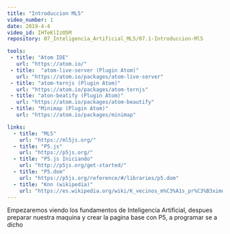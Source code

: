 ```yaml
---
title: "Introduccion ML5"
video_number: 1
date: 2019-4-4
video_id: IHTeKlIzO5M
repository: 07_Inteligencia_Artificial_ML5/07.1-Introduccion-Ml5

tools:
 - title: "Atom IDE"
   url: "https://atom.io/"
 - title:  "atom-live-server (Plugin Atom)"
   url: "https://atom.io/packages/atom-live-server"
 - title: "atom-ternjs (Plugin Atom)"
   url: "https://atom.io/packages/atom-ternjs"
 - title: "aton-beatify (Plugin Atom)"
   url: "https://atom.io/packages/atom-beautify"
 - title: "Minimap (Plugin Atom)"
   url: "https://atom.io/packages/minimap"

links:
  - title: "ML5"
    url: "https://ml5js.org/"
  - title: "P5.js"
    url: "https://p5js.org/"
  - title: "P5.js Iniciando"
    url: "http://p5js.org/get-started/"
  - title: "P5.dom"
    url: "https://p5js.org/reference/#/libraries/p5.dom"
  - title: "Knn (wikipedia)"
    url: "https://es.wikipedia.org/wiki/K_vecinos_m%C3%A1s_pr%C3%B3ximos"
---
```


Empezaremos viendo los fundamentos de Inteligencia Artificial, despues preparar nuestra maquina  y crear la pagina base con P5, a programar se a dicho
